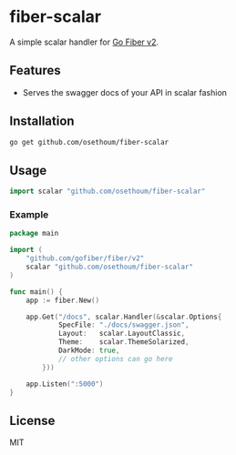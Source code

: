 # fiber-scalar

A simple scalar handler for [Go Fiber v2](https://github.com/gofiber/fiber).

## Features

-   Serves the swagger docs of your API in scalar fashion

## Installation

```bash
go get github.com/osethoum/fiber-scalar
```

## Usage

```go
import scalar "github.com/osethoum/fiber-scalar"
```

### Example

```go
package main

import (
	"github.com/gofiber/fiber/v2"
	scalar "github.com/osethoum/fiber-scalar"
)

func main() {
    app := fiber.New()

    app.Get("/docs", scalar.Handler(&scalar.Options{
            SpecFile: "./docs/swagger.json",
            Layout:   scalar.LayoutClassic,
            Theme:    scalar.ThemeSolarized,
            DarkMode: true,
            // other options can go here
        }))

    app.Listen(":5000")
}
```

## License

MIT
